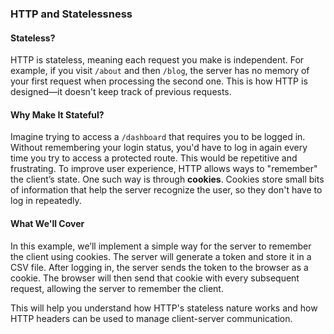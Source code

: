 ### HTTP and Statelessness

#### Stateless?

HTTP is stateless, meaning each request you make is independent. For example, if you visit `/about` and then `/blog`, the server has no memory of your first request when processing the second one. This is how HTTP is designed—it doesn't keep track of previous requests.

#### Why Make It Stateful?

Imagine trying to access a `/dashboard` that requires you to be logged in. Without remembering your login status, you'd have to log in again every time you try to access a protected route. This would be repetitive and frustrating. To improve user experience, HTTP allows ways to "remember" the client’s state. One such way is through **cookies**. Cookies store small bits of information that help the server recognize the user, so they don't have to log in repeatedly.

#### What We'll Cover

In this example, we’ll implement a simple way for the server to remember the client using cookies. The server will generate a token and store it in a CSV file. After logging in, the server sends the token to the browser as a cookie. The browser will then send that cookie with every subsequent request, allowing the server to remember the client.

This will help you understand how HTTP's stateless nature works and how HTTP headers can be used to manage client-server communication.

###